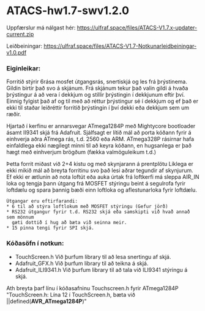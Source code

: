 # ATACS-hw1.7-swv1.2.0
 
Uppfærslur má nálgast hér: https://ulfraf.space/files/ATACS-V1.7.x-updater-current.zip

Leiðbeiningar: https://ulfraf.space/files/ATACS-V1.7-Notkunarleidbeiningar-v1.0.pdf


### Eiginleikar:

Forritið stýrir 6rása mosfet útgangsrás, snertiskjá og les frá þrýstinema. Gildin birtir það svo á skjánum.
Frá skjánum tekur það valin gildi á hvaða þrýstingur á að vera í dekkjum og stillir þrýstingin í dekkjunum eftir því. Einnig fylgist það af og til með
að réttur þrýstingur sé í dekkjum og ef það er ekki til staðar leiðréttir forritið
þrýstingin í því dekki eða dekkjum sem um ræðir.

Hjartað í kerfinu er annarsvegar ATmega1284P með Mightycore bootloader ásamt II9341 skjá frá Adafruit. Sjálfsagt er lítið mál að porta kóðann fyrir á einhverja aðra ATmega rás, t.d. 2560 eða ARM. ATmega328P rásirnar hafa einfaldlega ekki nægilegt minni til að keyra kóðann, en hugsanlega er það hægt með einhverjum brögðum (fækka valmöguleikum t.d.)

Þetta forrit miðast við 2+4 kistu og með skynjarann á prentplötu
Líklega er ekki mikið mál að breyta forritinu svo það lesi aðrar
tegundir af skynjurum. Ef ekki er ætlunin að nota loftút eða auka úrtak frá
loftkerfi má sleppa AIR_IN loka og tengja þann útgang frá MOSFET stýringu beint
á segulrofa fyrir loftdælu og spara þannig bæði einn loftloka og aflestunarloka
fyrir loftdælu.

    Útgangar eru eftirfarandi:
    * 6 til að stýra loftlokum með MOSFET stýringu (Gefur jörð)
    * RS232 útgangur fyrir t.d. RS232 skjá eða samskipti við hvað annað sem mönnum
      gæti dottið í hug að bæta við seinna meir.
    * 15 pinna tengi fyrir SPI skjá.

### Kóðasöfn í notkun:
* TouchScreen.h  Við þurfum library til að lesa snertingu af skjá.
* Adafruit_GFX.h  Við þurfum library til að teikna á skjá.
* Adafruit_ILI9341.h  Við þurfum library til að tala við ILI9341 stýringu á skjá.


Ath breyta þarf línu í kóðasafninu Touchscreen.h fyrir ATmega1284P
"TouchScreen.h: Lína 12 í TouchScreen.h, bæta við ||defined(__AVR_ATmega1284P__)"
